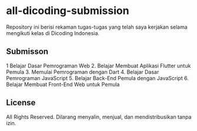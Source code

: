 # all-dicoding-submission

Repository ini berisi rekaman tugas-tugas yang telah saya kerjakan selama mengikuti kelas di Dicoding Indonesia.

## Submisson

1  Belajar Dasar Pemrograman Web
2. Belajar Membuat Aplikasi Flutter untuk Pemula
3. Memulai Pemrograman dengan Dart
4. Belajar Dasar Pemrograman JavaScript
5. Belajar Back-End Pemula dengan JavaScript
6. Belajar Membuat Front-End Web untuk Pemula

## License

All Rights Reserved. Dilarang menyalin, menjual, dan mendistribusikan tanpa izin.
